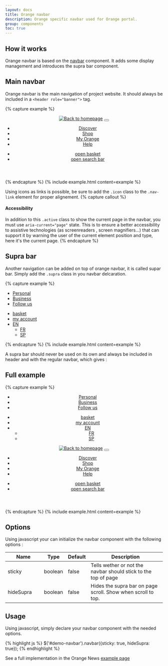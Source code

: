 ```yaml
---
layout: docs
title: Orange navbar
description: Orange specific navbar used for Orange portal.
group: components
toc: true
---
```


## How it works

Orange navbar is based on the [navbar](../navbar) component. It adds some display management and introduces the supra bar component.

## Main navbar

Orange navbar is the main navigation of project website. It should always be included in a `<header role="banner">` tag.

{% capture example %}
<header role="banner">
    <nav class="navbar navbar-dark bg-dark navbar-expand-md">
        <div class="container">
            <a class="navbar-brand" href="#"><img src="{{ site.baseurl }}/docs/{{ site.docs_version }}/dist/img/orange_logo.svg" alt="Back to homepage" title="Back to homepage"/></a>
            <button class="navbar-toggler" type="button" data-toggle="collapse" data-target="#collapsing-navbar" aria-controls="collapsing-navbar" aria-expanded="false" aria-label="Toggle navigation">
                <span class="navbar-toggler-icon"></span>
            </button>
            <div class="navbar-collapse justify-content-between collapse" id="collapsing-navbar">
                <ul class="navbar-nav">
                    <li class="nav-item active"><a class="nav-link" href="#" aria-current="page">Discover</a></li>
                    <li class="nav-item"><a class="nav-link" href="#">Shop</a></li>
                    <li class="nav-item"><a href="#" class="nav-link">My Orange</a></li>
                    <li class="nav-item"><a href="#" class="nav-link">Help</a></li>
                </ul>
                <ul class="navbar-nav">
                    <li class="nav-item">
                        <a href="#" class="nav-link icon svg-buy">
                            <span class="sr-only">open basket</span>
                        </a>
                    </li>
                    <li class="nav-item">
                        <a href="#" class="nav-link icon svg-search">
                            <span class="sr-only">open search bar</span>
                        </a>
                    </li>
                </ul>
            </div>
        </div>
    </nav>
</header>
{% endcapture %} {% include example.html content=example %}

Using icons as links is possible, be sure to add the `.icon` class to the `.nav-link` element for proper alignement.
{% capture callout %}
#### Accessibility

In addition to this `.active` class to show the current page in the navbar, you must use `aria-current="page"` state. This is to ensure a better accessibility to assistive technologies (as screenreaders , screen magnifiers...) that can support it by warning the user of the current element position and type, here it's the current page.
{% endcapture %}

## Supra bar

Another navigation can be added on top of orange navbar, it is called supar bar. Simply add the `.supra` class in you navbar delcaration.

{% capture example %}
<nav class="navbar navbar-dark bg-dark navbar-expand-md supra">
    <div class="container">
        <ul class="navbar-nav">
            <li class="nav-item active"><a href="#" class="nav-link" aria-current="page">Personal</a></li>
            <li class="nav-item"><a href="#" class="nav-link">Business</a></li>
            <li class="nav-item"><a href="#" class="nav-link">Follow us</a></li>
        </ul>
        <ul class="navbar-nav ml-auto">
            <li class="nav-item">
                    <a href="#" class="nav-link icon svg-buy">
                    <span class="sr-only">basket</span>
                </a>
            </li>
            <li class="nav-item">
                <a href="#" class="nav-link icon svg-avatar">
                    <span class="sr-only">my account</span>
                </a>
            </li>
            <li class="nav-item dropdown">
                <a class="nav-link dropdown-toggle" href="#" data-toggle="dropdown" role="button" aria-haspopup="true" aria-expanded="false">EN</a>
                <ul class="dropdown-menu" role="menu">
                    <li><a class="dropdown-item" href="#">FR</a></li>
                    <li><a class="dropdown-item" href="#">SP</a></li>
                </ul>
            </li>
        </ul>
    </div>
</nav>
{% endcapture %} {% include example.html content=example %}

A supra bar should never be used on its own and always be included in header and with the regular navbar, which gives :

## Full example

{% capture example %}
<header role="banner" id="demo-navbar">
    <nav class="navbar navbar-dark bg-dark navbar-expand-md supra">
        <div class="container">
            <ul class="navbar-nav">
                <li class="nav-item active"><a href="#" class="nav-link" aria-current="page">Personal</a></li>
                <li class="nav-item"><a href="#" class="nav-link">Business</a></li>
                <li class="nav-item"><a href="#" class="nav-link">Follow us</a></li>
            </ul>
            <ul class="navbar-nav ml-auto">
                <li class="nav-item">
                        <a href="#" class="nav-link icon svg-buy">
                        <span class="sr-only">basket</span>
                    </a>
                </li>
                <li class="nav-item">
                    <a href="#" class="nav-link icon svg-avatar">
                        <span class="sr-only">my account</span>
                    </a>
                </li>
                <li class="nav-item dropdown">
                    <a class="nav-link dropdown-toggle" href="#" data-toggle="dropdown" role="button" aria-haspopup="true" aria-expanded="false">EN</a>
                    <ul class="dropdown-menu dropdown-menu-right" role="menu">
                        <li><a class="dropdown-item" href="#">FR</a></li>
                        <li><a class="dropdown-item" href="#">SP</a></li>
                    </ul>
                </li>
            </ul>
        </div>
    </nav>
    <nav class="navbar navbar-dark bg-dark navbar-expand-md">
        <div class="container">
            <a class="navbar-brand" href="#"><img src="{{ site.baseurl }}/docs/{{ site.docs_version }}/dist/img/orange_logo.svg" alt="Back to homepage" title="Back to homepage"/></a>
            <button class="navbar-toggler" type="button" data-toggle="collapse" data-target="#collapsing-navbar2" aria-controls="collapsing-navbar2" aria-expanded="false" aria-label="Toggle navigation">
              <span class="navbar-toggler-icon"></span>
            </button>
            <div class="navbar-collapse justify-content-between collapse" id="collapsing-navbar2">
                <ul class="navbar-nav">
                    <li class="nav-item"><a class="nav-link" href="#">Discover</a></li>
                    <li class="nav-item"><a class="nav-link" href="#">Shop</a></li>
                    <li class="nav-item"><a href="#" class="nav-link">My Orange</a></li>
                    <li class="nav-item"><a href="#" class="nav-link">Help</a></li>
                </ul>
                <ul class="navbar-nav">
                    <li class="nav-item">
                        <a href="#" class="nav-link icon svg-buy">
                            <span class="sr-only">open basket</span>
                        </a>
                    </li>
                    <li class="nav-item">
                        <a href="#" class="nav-link icon svg-search">
                            <span class="sr-only">open search bar</span>
                        </a>
                    </li>
                </ul>
            </div>
        </div>
    </nav>
</header>
{% endcapture %} {% include example.html content=example %}

## Options

Using javascript your can initialize the navbar component with the following options :

<table class="table table-bordered table-striped table-responsive">
  <thead>
    <tr>
      <th style="width: 100px;">Name</th>
      <th style="width: 50px;">Type</th>
      <th style="width: 50px;">Default</th>
      <th>Description</th>
    </tr>
  </thead>
  <tbody>
    <tr>
      <td>sticky</td>
      <td>boolean</td>
      <td>false</td>
      <td>Tells wether or not the navbar should stick to the top of page</td>
    </tr>
    <tr>
      <td>hideSupra</td>
      <td>boolean</td>
      <td>false</td>
      <td>Hides the supra bar on page scroll. Show when scroll to top.</td>
    </tr>
  </tbody>
</table>

## Usage

Using javascript, simply declare your navbar component with the needed options.

{% highlight js %}
$('#demo-navbar').navbar({sticky: true, hideSupra: true});
{% endhighlight %}

See a full implementation in the Orange News [example page](../..//examples/news-template/)
